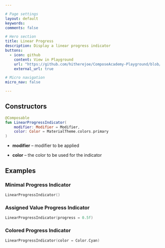 ```yaml
---

# Page settings
layout: default
keywords:
comments: false

# Hero section
title: Linear Progress
description: Display a linear progress indicator
buttons:
  - icon: github
    content: View in Playground
    url: "https://github.com/hitherejoe/ComposeAcademy-Playground/blob/master/app/src/main/java/co/joebirch/composeplayground/material/progress.kt"
    external_url: true

# Micro navigation
micro_nav: false

---
```


## Constructors

```kotlin
@Composable
fun LinearProgressIndicator(
    modifier: Modifier = Modifier,
    color: Color = MaterialTheme.colors.primary
)
```

* **modifier** – modifier to be applied

* **color** – the color to be used for the indicator

## Examples

### Minimal Progress Indicator
  
```kotlin
LinearProgressIndicator()
```

### Assigned Value Progress Indicator
  
```kotlin
LinearProgressIndicator(progress = 0.5f)
```


### Colored Progress Indicator

```kotlin
LinearProgressIndicator(color = Color.Cyan)
```